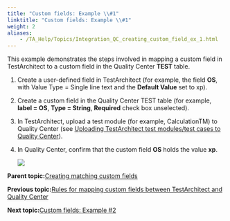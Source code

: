 ```yaml
--- 
title: "Custom fields: Example \\#1"
linktitle: "Custom fields: Example \\#1"
weight: 2
aliases: 
    - /TA_Help/Topics/Integration_QC_creating_custom_field_ex_1.html
---
```


This example demonstrates the steps involved in mapping a custom field in TestArchitect to a custom field in the Quality Center **TEST** table.

1.  Create a user-defined field in TestArchitect \(for example, the field **OS**, with Value Type = Single line text and the **Default Value** set to xp\).

2.  Create a custom field in the Quality Center TEST table \(for example, **label = OS**, **Type = String**, **Required** check box unselected\).

3.  In TestArchitect, upload a test module \(for example, CalculationTM\) to Quality Center \(see [Uploading TestArchitect test modules/test cases to Quality Center](/TA_Help/Topics/Integration_QC_test_development_step_2.html)\).

4.  In Quality Center, confirm that the custom field **OS** holds the value **xp**.

    ![](/images//Images/QC_custom_field_ex_1.png)


**Parent topic:**[Creating matching custom fields](/TA_Help/Topics/Integration_QC_creating_mapping_custom_field.html)

**Previous topic:**[Rules for mapping custom fields between TestArchitect and Quality Center](/TA_Help/Topics/Integration_QC_creating_custom_field_rules.html)

**Next topic:**[Custom fields: Example \#2](/TA_Help/Topics/Integration_QC_creating_custom_field_ex_2.html)

